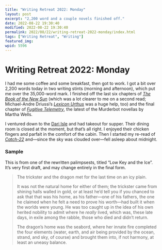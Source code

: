 ```yaml
---
title: "Writing Retreat 2022: Monday"
layout: post
excerpt: "2,200 word and a couple novels finished off."
date: 2022-08-22 19:30:40
modified: 2022-08-22 19:30:40
permalink: 2022/08/22/writing-retreat-2022-monday/index.html
tags: ["Writing Retreat", "Writing"]
featured_img: 
wpid: 5596
---
```


# Writing Retreat 2022: Monday

I had me some coffee and some breakfast, then got to work. I got a bit over 2,200 words today in two writing stints (morning and afternoon), which put me over the 35,000-word mark. I finished off the last six chapters of *[The Book of the New Sun](https://app.thestorygraph.com/series/4391)* (which was a lot clearer to me on a second read; Michael-Andre Driussi’s *[Lexicon Urthus](https://app.thestorygraph.com/books/b946c900-cc68-4e37-ae0e-1aebb6274b09)* was a huge help, too) and the final chapter of *[Fugitive Telemetry](https://app.thestorygraph.com/books/51ce5ad2-cea4-4604-83c7-b5b2db29984d)*, the latest of the Murderbot novellas by Martha Wells.

I ventured down to the [Dari Isle](https://www.facebook.com/dariisle/) and had takeout for supper. Their dining room is closed at the moment, but that’s all right. I enjoyed their chicken fingers and parfait in the comfort of the cabin. Then I started my re-read of *[Catch-22](https://app.thestorygraph.com/books/88ce8862-a272-44a9-9fdc-64d15e84ead6)* and—since the sky was clouded over—fell asleep about midnight.

### Sample

This is from one of the rewritten palimpsests, titled “Low Key and the Ice”. It’s very first draft, and may change entirely in the final form.

> The trickster and the dragon met for the last time on an icy plain.
> 
> It was not the natural home for either of them; the trickster came from shining halls walled in gold, or at least he’d tell you if you chanced to ask that that was his home, as his father—one of his fathers, the one he claimed when he felt a need to prove his worth—had built it when the worlds were young. He was too caught up in the idea of his own herited nobility to admit where he *really* lived, which was, these late days, in exile among the rabble, those who died and didn’t return.
> 
> The dragon’s home was the seabord, where her innate fire completed the four elements (water, earth, and air being provided by the ocean, strand, and sky, of course) and brought them into, if not harmony, at least an uneasy balance.